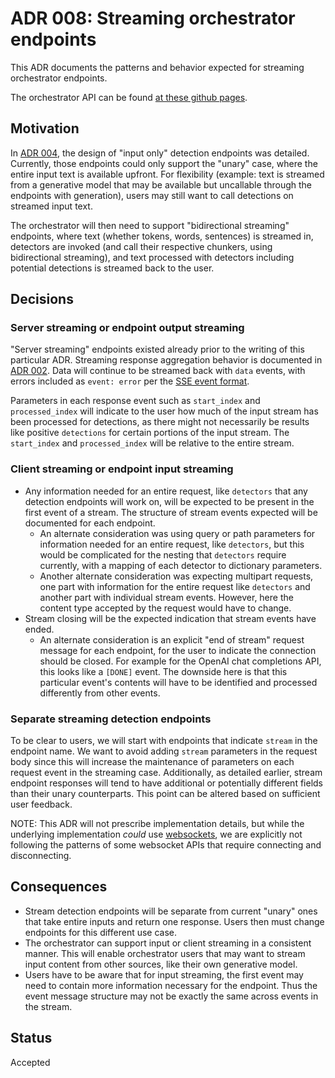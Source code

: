 # ADR 008: Streaming orchestrator endpoints

This ADR documents the patterns and behavior expected for streaming orchestrator endpoints.

The orchestrator API can be found [at these github pages](https://foundation-model-stack.github.io/fms-guardrails-orchestrator/).

## Motivation

In [ADR 004](./004-orchestrator-input-only-api-design.md), the design of "input only" detection endpoints was detailed. Currently, those endpoints could only support the "unary" case, where the entire input text is available upfront. For flexibility (example: text is streamed from a generative model that may be available but uncallable through the endpoints with generation), users may still want to call detections on streamed input text.

The orchestrator will then need to support "bidirectional streaming" endpoints, where text (whether tokens, words, sentences) is streamed in, detectors are invoked (and call their respective chunkers, using bidirectional streaming), and text processed with detectors including potential detections is streamed back to the user.


## Decisions

### Server streaming or endpoint output streaming
"Server streaming" endpoints existed already prior to the writing of this particular ADR. Streaming response aggregation behavior is documented in [ADR 002](./002-streaming-response-aggregation.md). Data will continue to be streamed back with `data` events, with errors included as `event: error` per the [SSE event format](https://developer.mozilla.org/en-US/docs/Web/API/Server-sent_events/Using_server-sent_events#event_stream_format).

Parameters in each response event such as `start_index` and `processed_index` will indicate to the user how much of the input stream has been processed for detections, as there might not necessarily be results like positive `detections` for certain portions of the input stream. The `start_index` and `processed_index` will be relative to the entire stream.

### Client streaming or endpoint input streaming
- Any information needed for an entire request, like `detectors` that any detection endpoints will work on, will be expected to be present in the first event of a stream. The structure of stream events expected will be documented for each endpoint.
    - An alternate consideration was using query or path parameters for information needed for an entire request, like `detectors`, but this would be complicated for the nesting that `detectors` require currently, with a mapping of each detector to dictionary parameters.
    - Another alternate consideration was expecting multipart requests, one part with information for the entire request like `detectors` and another part with individual stream events. However, here the content type accepted by the request would have to change.
- Stream closing will be the expected indication that stream events have ended. 
    - An alternate consideration is an explicit "end of stream" request message for each endpoint, for the user to indicate the connection should be closed. For example for the OpenAI chat completions API, this looks like a `[DONE]` event. The downside here is that this particular event's contents will have to be identified and processed differently from other events.

### Separate streaming detection endpoints

To be clear to users, we will start with endpoints that indicate `stream` in the endpoint name. We want to avoid adding `stream` parameters in the request body since this will increase the maintenance of parameters on each request event in the streaming case. Additionally, as detailed earlier, stream endpoint responses will tend to have additional or potentially different fields than their unary counterparts. This point can be altered based on sufficient user feedback.

NOTE: This ADR will not prescribe implementation details, but while the underlying implementation _could_ use [websockets](https://developer.mozilla.org/en-US/docs/Web/API/WebSockets_API), we are explicitly not following the patterns of some websocket APIs that require connecting and disconnecting.

## Consequences

- Stream detection endpoints will be separate from current "unary" ones that take entire inputs and return one response. Users then must change endpoints for this different use case.
- The orchestrator can support input or client streaming in a consistent manner. This will enable orchestrator users that may want to stream input content from other sources, like their own generative model.
- Users have to be aware that for input streaming, the first event may need to contain more information necessary for the endpoint. Thus the event message structure may not be exactly the same across events in the stream.

## Status

Accepted
